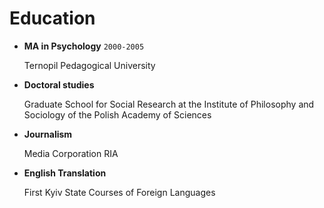 # Education
- **MA in Psychology** `2000-2005`

  Ternopil Pedagogical University

- **Doctoral studies**

  Graduate School for Social Research at the Institute of Philosophy and Sociology of the Polish Academy of Sciences

- **Journalism**

   Media Corporation RIA

- **English Translation** 

  First Kyiv State Courses of Foreign Languages
